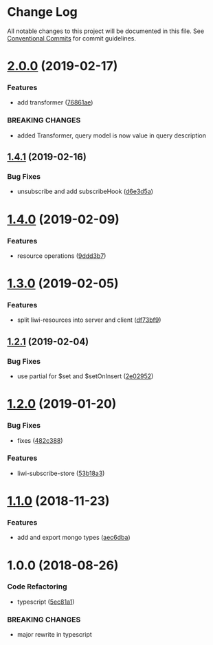 # Change Log

All notable changes to this project will be documented in this file.
See [Conventional Commits](https://conventionalcommits.org) for commit guidelines.

# [2.0.0](https://github.com/liwijs/liwi/compare/liwi-types@1.4.1...liwi-types@2.0.0) (2019-02-17)


### Features

* add transformer ([76861ae](https://github.com/liwijs/liwi/commit/76861ae))


### BREAKING CHANGES

* added Transformer, query model is now value in query description





## [1.4.1](https://github.com/liwijs/liwi/compare/liwi-types@1.4.0...liwi-types@1.4.1) (2019-02-16)


### Bug Fixes

* unsubscribe and add subscribeHook ([d6e3d5a](https://github.com/liwijs/liwi/commit/d6e3d5a))





# [1.4.0](https://github.com/liwijs/liwi/compare/liwi-types@1.3.0...liwi-types@1.4.0) (2019-02-09)


### Features

* resource operations ([9ddd3b7](https://github.com/liwijs/liwi/commit/9ddd3b7))





# [1.3.0](https://github.com/liwijs/liwi/compare/liwi-types@1.2.1...liwi-types@1.3.0) (2019-02-05)


### Features

* split liwi-resources into server and client ([df73bf9](https://github.com/liwijs/liwi/commit/df73bf9))





## [1.2.1](https://github.com/liwijs/liwi/compare/liwi-types@1.2.0...liwi-types@1.2.1) (2019-02-04)


### Bug Fixes

* use partial for $set and $setOnInsert ([2e02952](https://github.com/liwijs/liwi/commit/2e02952))





# [1.2.0](https://github.com/liwijs/liwi/compare/liwi-types@1.1.0...liwi-types@1.2.0) (2019-01-20)


### Bug Fixes

* fixes ([482c388](https://github.com/liwijs/liwi/commit/482c388))


### Features

* liwi-subscribe-store ([53b18a3](https://github.com/liwijs/liwi/commit/53b18a3))





# [1.1.0](https://github.com/liwijs/liwi/compare/liwi-types@1.0.0...liwi-types@1.1.0) (2018-11-23)


### Features

* add and export mongo types ([aec6dba](https://github.com/liwijs/liwi/commit/aec6dba))





<a name="1.0.0"></a>
# 1.0.0 (2018-08-26)


### Code Refactoring

* typescript ([5ec81a1](https://github.com/liwijs/liwi/commit/5ec81a1))


### BREAKING CHANGES

* major rewrite in typescript
